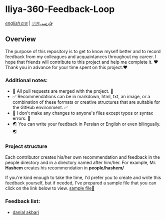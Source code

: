 # Iliya-360-Feedback-Loop
*[english🇬🇧](README.md)*  |  *[🇮🇷فارسی](README.fa.md)*

## Overview
The purpose of this repository is to get to know myself better and to record feedback from my colleagues and acquaintances throughout my career.
I hope that friends will contribute to this project and help me complete it.
❤️ Thank you in advance for your time spent on this project.❤️

### Additional notes:
  - 💯 All pull requests are merged with the project. 💯
  - ✅ Recommendations can be in markdown, html, txt, an image, or a combination of these formats or creative structures that are suitable for the GitHub environment. ✅
  - 📝 I don't make any changes to anyone's files except typos or syntax errors. 📝
  - 🌏 You can write your feedback in Persian or English or even bilingually. 🌏

### Project structure
Each contributor creates his/her own recommendation and feedback in the people directory and in a directory named after him/her. For example, Mr. **Hashem** creates his recommendation in **people/hashem/**

If you're kind enough to take the time, I'd prefer you to create and write this feedback yourself, but if needed, I've prepared a sample file that you can click on the link below to view.
[sample file🧾](TEMPLATE.md)

### Feedback list:

 - [danial akbari](people/danial-akbari)
